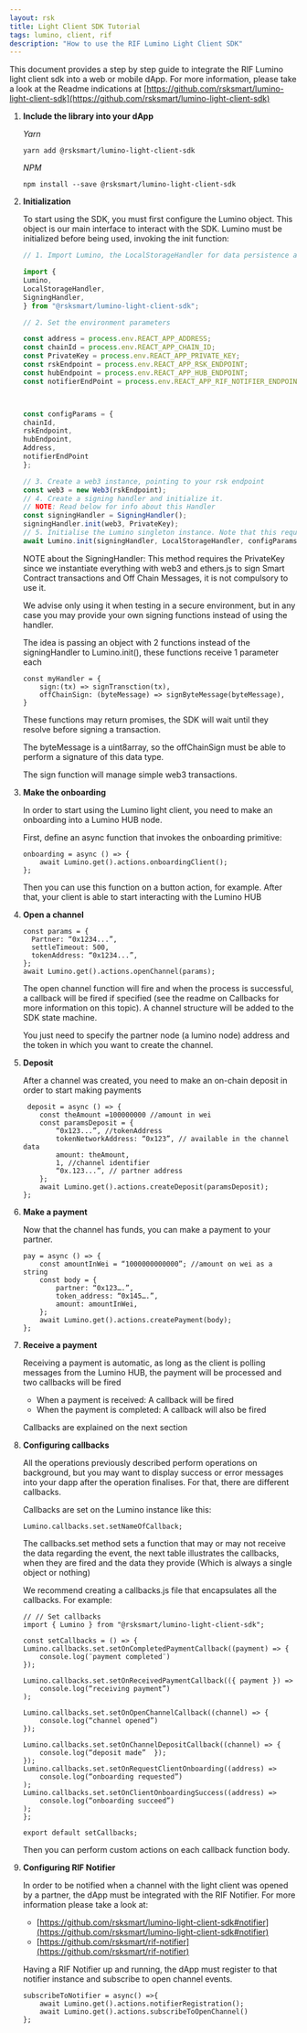 ```yaml
---
layout: rsk
title: Light Client SDK Tutorial
tags: lumino, client, rif
description: "How to use the RIF Lumino Light Client SDK"
---
```


This document provides a step by step guide to integrate the RIF Lumino light client sdk into a web or mobile dApp. 
For more information, please take a look at the Readme indications at [https://github.com/rsksmart/lumino-light-client-sdk](https://github.com/rsksmart/lumino-light-client-sdk)


1. **Include the library into your dApp**

    *Yarn*

    ~~~
    yarn add @rsksmart/lumino-light-client-sdk
    ~~~

    *NPM*

    ~~~
    npm install --save @rsksmart/lumino-light-client-sdk
    ~~~

2. **Initialization**

    To start using the SDK, you must first configure the Lumino object. This object is our main interface to interact with the SDK. Lumino must be initialized before being used, invoking the init function:

    ~~~ js
    // 1. Import Lumino, the LocalStorageHandler for data persistence and the default SigningHandler for message signing.
    
    import {
    Lumino,
    LocalStorageHandler,
    SigningHandler,
    } from "@rsksmart/lumino-light-client-sdk";

    // 2. Set the environment parameters 

    const address = process.env.REACT_APP_ADDRESS;
    const chainId = process.env.REACT_APP_CHAIN_ID;
    const PrivateKey = process.env.REACT_APP_PRIVATE_KEY;
    const rskEndpoint = process.env.REACT_APP_RSK_ENDPOINT;
    const hubEndpoint = process.env.REACT_APP_HUB_ENDPOINT;
    const notifierEndPoint = process.env.REACT_APP_RIF_NOTIFIER_ENDPOINT;
    


    const configParams = {
    chainId,
    rskEndpoint,
    hubEndpoint,
    Address,
    notifierEndPoint 
    };
    
    // 3. Create a web3 instance, pointing to your rsk endpoint     
    const web3 = new Web3(rskEndpoint);
    // 4. Create a signing handler and initialize it.
    // NOTE: Read below for info about this Handler
    const signingHandler = SigningHandler();
    signingHandler.init(web3, PrivateKey);
    // 5. Initialise the Lumino singleton instance. Note that this requires to be called inside an async function.
    await Lumino.init(signingHandler, LocalStorageHandler, configParams);
    ~~~

    NOTE about the SigningHandler: This method requires the PrivateKey since we instantiate everything with web3 and ethers.js to sign Smart Contract transactions and Off Chain Messages, it is not compulsory to use it.

    We advise only using it when testing in a secure environment, but in any case you may provide your own signing functions instead of using the handler.

    The idea is passing an object with 2 functions instead of the signingHandler to Lumino.init(), these functions receive 1 parameter each

    ~~~
    const myHandler = { 
        sign:(tx) => signTransction(tx),
        offChainSign: (byteMessage) => signByteMessage(byteMessage),
    }
    ~~~

    These functions may return promises, the SDK will wait until they resolve before signing a transaction.

    The byteMessage is a uint8array, so the offChainSign must be able to perform a signature of this data type.

    The sign function will manage simple web3 transactions.

3. **Make the onboarding**

    In order to start using the Lumino light client, you need to make an onboarding into a Lumino HUB node. 

    First, define an async function that invokes the onboarding primitive:

    ~~~
    onboarding = async () => {
        await Lumino.get().actions.onboardingClient();
    };
    ~~~

    Then you can use this function on a button action, for example. After that, your client is able to start interacting with the Lumino HUB

4. **Open a channel**

    ~~~
    const params = {
      Partner: “0x1234...”,
      settleTimeout: 500,
      tokenAddress: “0x1234...”,
    };
    await Lumino.get().actions.openChannel(params);
    ~~~

    The open channel function will fire and when the process is successful, a callback will be fired if specified (see the readme on Callbacks for more information on this topic). A channel structure will be added to the SDK state machine.

    You just need to specify the partner node (a lumino node) address and the token in which you want to create the channel. 

5. **Deposit**

    After a channel was created, you need to make an on-chain deposit in order to start making payments

    ~~~
     deposit = async () => {
        const theAmount =100000000 //amount in wei
        const paramsDeposit = {
            “0x123...”, //tokenAddress
            tokenNetworkAddress: “0x123”, // available in the channel data 
            amount: theAmount,
            1, //channel identifier
            “0x.123...”, // partner address
        };
        await Lumino.get().actions.createDeposit(paramsDeposit);
    };
    ~~~

6. **Make a payment**

    Now that the channel has funds, you can make a payment to your partner. 

    ~~~
    pay = async () => {
        const amountInWei = “1000000000000”; //amount on wei as a string
        const body = {
            partner: “0x123….”,
            token_address: “0x145….”,
            amount: amountInWei,
        };
        await Lumino.get().actions.createPayment(body);
    };
    ~~~

7. **Receive a payment**

    Receiving a payment is automatic, as long as the client is polling messages from the Lumino HUB, the payment will be processed and two callbacks will be fired

    * When a payment is received: A callback will be fired
    * When the payment is completed: A callback will also be fired


    Callbacks are explained on the next section

8. **Configuring callbacks**

    All the operations previously described perform operations on background, but you may want to display success or error messages into your dapp after the operation finalises. For that, there are different callbacks.

    Callbacks are set on the Lumino instance like this:

    ~~~
    Lumino.callbacks.set.setNameOfCallback;
    ~~~

    The callbacks.set method sets a function that may or may not receive the data regarding the event, the next table illustrates the callbacks, when they are fired and the data they provide (Which is always a single object or nothing)

    We recommend creating a callbacks.js file that encapsulates all the callbacks. For example:

    ~~~     
    // // Set callbacks
    import { Lumino } from "@rsksmart/lumino-light-client-sdk";

    const setCallbacks = () => {
    Lumino.callbacks.set.setOnCompletedPaymentCallback((payment) => {
        console.log(¨payment completed¨)   
    });

    Lumino.callbacks.set.setOnReceivedPaymentCallback(({ payment }) =>
        console.log(“receiving payment”)
    );

    Lumino.callbacks.set.setOnOpenChannelCallback((channel) => {
        console.log(“channel opened”)
    });

    Lumino.callbacks.set.setOnChannelDepositCallback((channel) => {
        console.log(“deposit made”  });
    });
    Lumino.callbacks.set.setOnRequestClientOnboarding((address) =>
        console.log(“onboarding requested”)
    );
    Lumino.callbacks.set.setOnClientOnboardingSuccess((address) =>
        console.log(“onboarding succeed”)  
    );
    };

    export default setCallbacks;
    ~~~

    Then you can perform custom actions on each callback function body.

9. **Configuring RIF Notifier**

    In order to be notified when a channel with the light client was opened by a partner, the dApp must be integrated with the RIF Notifier. For more information please take a look at:

    * [https://github.com/rsksmart/lumino-light-client-sdk#notifier](https://github.com/rsksmart/lumino-light-client-sdk#notifier)
    * [https://github.com/rsksmart/rif-notifier](https://github.com/rsksmart/rif-notifier)

    Having a RIF Notifier up and running, the dApp must register to that notifier instance and subscribe to open channel events. 

    ~~~
    subscribeToNotifier = async() =>{
        await Lumino.get().actions.notifierRegistration();
        await Lumino.get().actions.subscribeToOpenChannel()
    };
    ~~~
